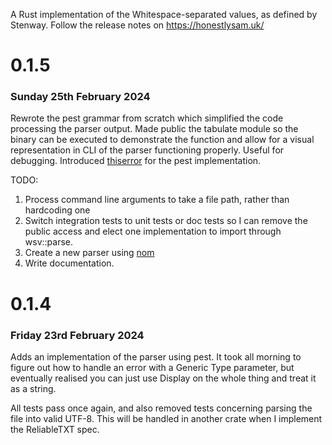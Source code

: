 A Rust implementation of the Whitespace-separated values, as defined by Stenway. Follow the release notes on https://honestlysam.uk/

# 0.1.5
### Sunday 25th February 2024
Rewrote the pest grammar from scratch which simplified the code processing the parser output. Made public the tabulate module so the binary can be executed to demonstrate the function and allow for a visual representation in CLI of the parser functioning properly. Useful for debugging. Introduced [thiserror](https://crates.io/crate/thiserror/) for the pest implementation.

TODO:
1. Process command line arguments to take a file path, rather than hardcoding one
2. Switch integration tests to unit tests or doc tests so I can remove the public access and elect one implementation to import through wsv::parse.
3. Create a new parser using [nom](https://crates.io/crate/nom/) 
4. Write documentation.

# 0.1.4
### Friday 23rd February 2024
Adds an implementation of the parser using pest. It took all morning to figure out how to handle an error with a Generic Type parameter, but eventually realised you can just use Display on the whole thing and treat it as a string.

All tests pass once again, and also removed tests concerning parsing the file into valid UTF-8. This will be handled in another crate when I implement the ReliableTXT spec.